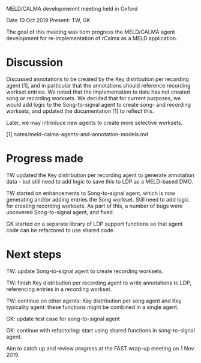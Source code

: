 MELD/CALMA developmemnt meeting held in Oxford

Date 10 Oct 2019
Present: TW, GK

The goal of this meeting was tiom progress the MELD/CALMA agent development for re-implementation of rCalma as a MELD application.

# Discussion

Discussed annotations to be created by the Key distribution per recording agent [1], and in particular that the annotations should reference recording workset entries.  We noted that the implementation to date has not created song or recording worksets.  We decided that for current purposes, we would add logic to the Song-to-signal agent to create song- and recording worksets, and updated the documentation [1] to reflect this.

Later, we may introduce new agents to create more selective worksets.

[1] notes/meld-calma-agents-and-annotation-models.md


# Progress made

TW updated the Key distribution per recording agent to generate annotation data - but still need to add logic to save this to LDP as a MELD-based DMO.

TW started on enhancements to Song-to-signal agent, which is now generating and/or adding entries the Song workset. Still need to add logic for creating recording worksets.  As part of this, a number of bugs were uncovered Song-to-signal agent, and fixed.

GK started on a separate library of LDP support functions so that agent code can be refactored to use shared code.


# Next steps

TW: update Song-to-signal agent to create recording worksets.

TW: finish Key distribution per recording agent to write annotations to LDP,  referencing entries in a recording workset.

TW: continue on other agents: Key distribution per song agent and Key typicality agent: these functions might be combined in a single agent.

GK: update test case for song-to-signal agent

GK: continue with refactoring:  start using shared functions in song-to-signal agent.

Aim to catch up and review progress at the FAST wrap-up meeting on 1 Nov 2019.


